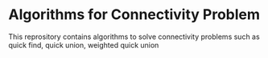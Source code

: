 # Algorithms for Connectivity Problem

This reprository contains algorithms to solve connectivity problems such as quick find, quick union, weighted quick union
